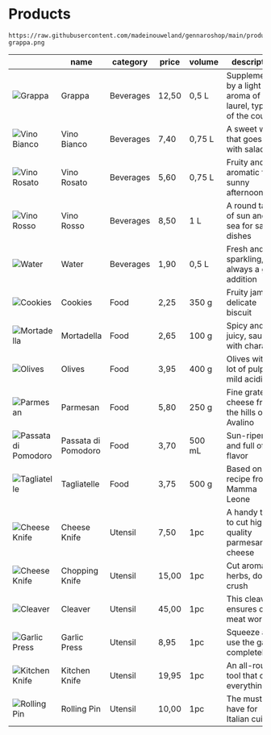 # Products

```
https://raw.githubusercontent.com/madeinouweland/gennaroshop/main/products/b-grappa.png
```

| | name | category | price | volume | description | image |
| --- | --- | --- | --- | --- | --- | --- |
| ![Grappa](https://raw.githubusercontent.com/madeinouweland/gennaroshop/main/products/b-grappa.png) | Grappa | Beverages | 12,50 | 0,5 L | Supplemented by a light aroma of laurel, typical of the country | b-grappa.png |
| ![Vino Bianco](https://raw.githubusercontent.com/madeinouweland/gennaroshop/main/products/b-vino-bianco.png) | Vino Bianco | Beverages | 7,40 | 0,75 L | A sweet wine that goes well with salads | b-vino-bianco.png |
| ![Vino Rosato](https://raw.githubusercontent.com/madeinouweland/gennaroshop/main/products/b-vino-rosato.png) | Vino Rosato | Beverages | 5,60 | 0,75 L | Fruity and aromatic for sunny afternoons | b-vino-rosato.png |
| ![Vino Rosso](https://raw.githubusercontent.com/madeinouweland/gennaroshop/main/products/b-vino-rosso.png) | Vino Rosso | Beverages | 8,50 | 1 L | A round taste of sun and sea for savory dishes | b-vino-rosso.png |
| ![Water](https://raw.githubusercontent.com/madeinouweland/gennaroshop/main/products/b-water.png) | Water | Beverages | 1,90 | 0,5 L | Fresh and sparkling, always a good addition | b-water.png |
| ![Cookies](https://raw.githubusercontent.com/madeinouweland/gennaroshop/main/products/f-cookies.png) | Cookies | Food | 2,25 | 350 g | Fruity jam in delicate biscuit | f-cookies.png |
| ![Mortadella](https://raw.githubusercontent.com/madeinouweland/gennaroshop/main/products/f-mortadella.png) | Mortadella | Food | 2,65 | 100 g | Spicy and juicy, sausage with character | f-mortadella.png |
| ![Olives](https://raw.githubusercontent.com/madeinouweland/gennaroshop/main/products/f-olives.png) | Olives | Food | 3,95 | 400 g | Olives with a lot of pulp and mild acidity | f-olives.png |
| ![Parmesan](https://raw.githubusercontent.com/madeinouweland/gennaroshop/main/products/f-parmesan.png) | Parmesan | Food | 5,80 | 250 g | Fine grated cheese from the hills of Avalino | f-parmesan.png |
| ![Passata di Pomodoro](https://raw.githubusercontent.com/madeinouweland/gennaroshop/main/products/f-passata-di-pomodoro.png) | Passata di Pomodoro | Food | 3,70 | 500 mL | Sun-ripened and full of flavor | f-passata-di-pomodoro.png |
| ![Tagliatelle](https://raw.githubusercontent.com/madeinouweland/gennaroshop/main/products/f-tagliatelle.png) | Tagliatelle | Food | 3,75 | 500 g | Based on a recipe from Mamma Leone | f-tagliatelle.png |
| ![Cheese Knife](https://raw.githubusercontent.com/madeinouweland/gennaroshop/main/products/u-cheese-knife.png) | Cheese Knife | Utensil | 7,50 | 1pc | A handy tool to cut high-quality parmesan cheese | u-cheese-knife.png |
| ![Cheese Knife](https://raw.githubusercontent.com/madeinouweland/gennaroshop/main/products/u-chopping-knife.png) | Chopping Knife | Utensil | 15,00 | 1pc | Cut aromatic herbs, do not crush | u-chopping-knife.png |
| ![Cleaver](https://raw.githubusercontent.com/madeinouweland/gennaroshop/main/products/u-cleaver.png) | Cleaver | Utensil | 45,00 | 1pc | This cleaver ensures clean meat work | u-cleaver.png |
| ![Garlic Press](https://raw.githubusercontent.com/madeinouweland/gennaroshop/main/products/u-garlic-press.png) | Garlic Press | Utensil | 8,95 | 1pc | Squeeze and use the garlic completely | u-garlic-press.png |
| ![Kitchen Knife](https://raw.githubusercontent.com/madeinouweland/gennaroshop/main/products/u-kitchen-knife.png) | Kitchen Knife | Utensil | 19,95 | 1pc |An all-round tool that cuts everything | u-kitchen-knife.png |
| ![Rolling Pin](https://raw.githubusercontent.com/madeinouweland/gennaroshop/main/products/u-rolling-pin.png) | Rolling Pin | Utensil | 10,00 | 1pc | The must-have for Italian cuisine | u-rolling-pin.png |
